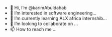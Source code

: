 - 👋 Hi, I’m @karimAbuldahab
- 👀 I’m interested in software engineering...
- 🌱 I’m currently learning ALX africa internshib...
- 💞️ I’m looking to collaborate on ...
- 📫 How to reach me ...

<!---
karimAbuldahab/karimAbuldahab is a ✨ special ✨ repository because its `README.md` (this file) appears on your GitHub profile.
You can click the Preview link to take a look at your changes.
--->
